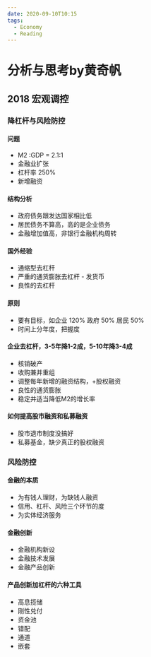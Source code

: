 ```yaml
---
date: 2020-09-10T10:15
tags:
  - Economy
  - Reading
---
```


# 分析与思考by黄奇帆

## 2018 宏观调控

### 降杠杆与风险防控

#### 问题

* M2 :GDP = 2.1:1 
* 金融业扩张 
* 杠杆率 250%
* 新增融资

#### 结构分析

* 政府债务跟发达国家相比低
* 居民债务不算高，高的是企业债务
* 金融增加值高，非银行金融机构周转

#### 国外经验

* 通缩型去杠杆
* 严重的通货膨胀去杠杆 - 发货币
* 良性的去杠杆
  
#### 原则

* 要有目标，如企业 120% 政府 50% 居民 50%
* 时间上分年度，把握度
  
#### 企业去杠杆，3-5年降1-2成，5-10年降3-4成

* 核销破产
* 收购兼并重组
* 调整每年新增的融资结构，+股权融资
* 良性的通货膨胀
* 稳定并适当降低M2的增长率
  
#### 如何提高股市融资和私募融资  
* 股市退市制度没搞好
* 私募基金，缺少真正的股权融资
    
### 风险防控

#### 金融的本质
* 为有钱人理财，为缺钱人融资
* 信用、杠杆、风险三个环节的度
* 为实体经济服务

#### 金融创新
* 金融机构新设
* 金融技术发展
* 金融产品创新
  
#### 产品创新加杠杆的六种工具
* 高息揽储
* 刚性兑付
* 资金池
* 错配
* 通道
* 嵌套
  
